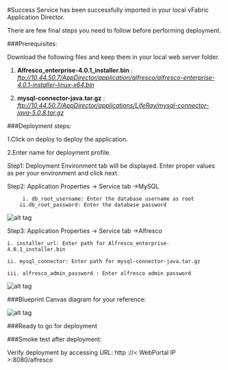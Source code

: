 #Success
Service has been successfully imported in your local vFabric Application Director. 

There are few final steps you need to follow before performing deployment.

###Prerequisites:

Download the following files and keep them in your local web server folder.  


1. **Alfresco_enterprise-4.0.1_installer.bin** : 
    *ftp://10.44.50.7/AppDirector/application/alfresco/alfresco-enterprise-4.0.1-installer-linux-x64.bin* 

2. **mysql-connector-java.tar.gz** : 
    *ftp://10.44.50.7/AppDirector/applications/LifeRay/mysql-connector-java-5.0.8.tar.gz* 

 
###Deployment steps:

1.Click on deploy to deploy the application.

2.Enter name for deployment profile.

Step1: Deployment Environment tab will be displayed. Enter proper values as per your environment and click next.


Step2: Application Properties -> Service tab ->MySQL
 
		 i. db_root_username: Enter the database username as root
     	ii.db_root_password: Enter the database password    
	
![alt tag](https://raw.github.com/vmware-applicationdirector/solutions-import-beta/appd-Clustere-Apache-Hadoop-50-blueprint/AfterDeployment-Step2.jpg) 

Step3: Application Properties -> Service tab ->Alfresco

    i. installer_url: Enter path for Alfresco_enterprise-4.0.1_installer.bin
	
    ii. mysql_connector: Enter path for mysql-connector-java.tar.gz

    iii. alfresco_admin_password : Enter alfresco admin password 
 
  

![alt tag](https://raw.github.com/vmware-applicationdirector/solutions-import-beta/appd-Clustere-Apache-Hadoop-50-blueprint/AfterDeployment-Step2.jpg)
	
###Blueprint Canvas diagram for your reference: 

![alt tag](https://raw.github.com/vmware-applicationdirector/solutions-import-beta/appd-Clustere-Apache-Hadoop-50-blueprint/Hadoop-Canvas-Diagram.png)

###Ready to go for deployment

###Smoke test after deployment:

Verify deployment by accessing URL: http ://< WebPortal IP >:8080/alfresco 



 
